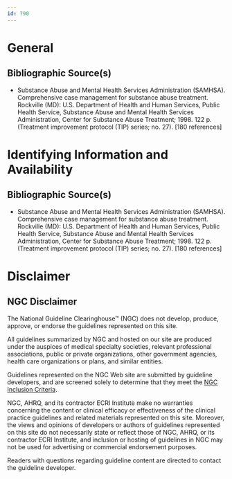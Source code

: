 ```yaml
---
id: 790
---
```


# General

## Bibliographic Source(s)

- Substance Abuse and Mental Health Services Administration (SAMHSA). Comprehensive case management for substance abuse treatment. Rockville (MD): U.S. Department of Health and Human Services, Public Health Service, Substance Abuse and Mental Health Services Administration, Center for Substance Abuse Treatment; 1998. 122 p. (Treatment improvement protocol (TIP) series; no. 27). [180 references]

# Identifying Information and Availability

## Bibliographic Source(s)

- Substance Abuse and Mental Health Services Administration (SAMHSA). Comprehensive case management for substance abuse treatment. Rockville (MD): U.S. Department of Health and Human Services, Public Health Service, Substance Abuse and Mental Health Services Administration, Center for Substance Abuse Treatment; 1998. 122 p. (Treatment improvement protocol (TIP) series; no. 27). [180 references]

# Disclaimer

## NGC Disclaimer

The National Guideline Clearinghouse™ (NGC) does not develop, produce, approve, or endorse the guidelines represented on this site.

All guidelines summarized by NGC and hosted on our site are produced under the auspices of medical specialty societies, relevant professional associations, public or private organizations, other government agencies, health care organizations or plans, and similar entities.

Guidelines represented on the NGC Web site are submitted by guideline developers, and are screened solely to determine that they meet the [NGC Inclusion Criteria](/help-and-about/summaries/inclusion-criteria).

NGC, AHRQ, and its contractor ECRI Institute make no warranties concerning the content or clinical efficacy or effectiveness of the clinical practice guidelines and related materials represented on this site. Moreover, the views and opinions of developers or authors of guidelines represented on this site do not necessarily state or reflect those of NGC, AHRQ, or its contractor ECRI Institute, and inclusion or hosting of guidelines in NGC may not be used for advertising or commercial endorsement purposes.

Readers with questions regarding guideline content are directed to contact the guideline developer.

